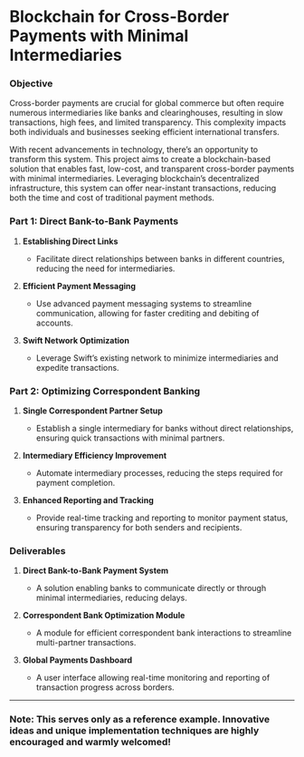 # **Blockchain for Cross-Border Payments with Minimal Intermediaries**


### Objective
Cross-border payments are crucial for global commerce but often require numerous intermediaries like banks and clearinghouses, resulting in slow transactions, high fees, and limited transparency. This complexity impacts both individuals and businesses seeking efficient international transfers.

With recent advancements in technology, there’s an opportunity to transform this system. This project aims to create a blockchain-based solution that enables fast, low-cost, and transparent cross-border payments with minimal intermediaries. Leveraging blockchain’s decentralized infrastructure, this system can offer near-instant transactions, reducing both the time and cost of traditional payment methods.

### Part 1: Direct Bank-to-Bank Payments

1. **Establishing Direct Links**  
   - Facilitate direct relationships between banks in different countries, reducing the need for intermediaries.

2. **Efficient Payment Messaging**  
   - Use advanced payment messaging systems to streamline communication, allowing for faster crediting and debiting of accounts.

3. **Swift Network Optimization**  
   - Leverage Swift’s existing network to minimize intermediaries and expedite transactions.

### Part 2: Optimizing Correspondent Banking

1. **Single Correspondent Partner Setup**  
   - Establish a single intermediary for banks without direct relationships, ensuring quick transactions with minimal partners.

2. **Intermediary Efficiency Improvement**  
   - Automate intermediary processes, reducing the steps required for payment completion.

3. **Enhanced Reporting and Tracking**  
   - Provide real-time tracking and reporting to monitor payment status, ensuring transparency for both senders and recipients.

### Deliverables

1. **Direct Bank-to-Bank Payment System**  
   - A solution enabling banks to communicate directly or through minimal intermediaries, reducing delays.

2. **Correspondent Bank Optimization Module**  
   - A module for efficient correspondent bank interactions to streamline multi-partner transactions.

3. **Global Payments Dashboard**  
   - A user interface allowing real-time monitoring and reporting of transaction progress across borders.

---
### Note: This serves only as a reference example. Innovative ideas and unique implementation techniques are highly encouraged and warmly welcomed!
